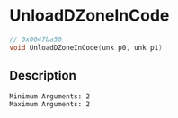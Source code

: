 # UnloadDZoneInCode
```c
// 0x0047ba50
void UnloadDZoneInCode(unk p0, unk p1)
```
## Description
```
Minimum Arguments: 2
Maximum Arguments: 2
```
